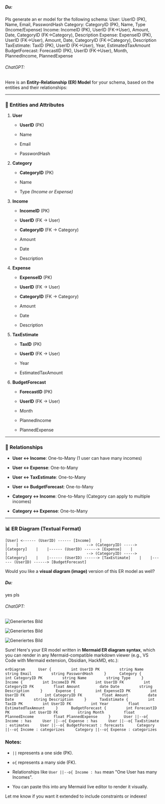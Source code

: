 ##### Du:

Pls generate an er model for the following schema: User: UserID (PK), Name, Email, PasswordHash Category: CategoryID (PK), Name, Type (Income/Expense) Income: IncomeID (PK), UserID (FK→User), Amount, Date, CategoryID (FK→Category), Description Expense: ExpenseID (PK), UserID (FK→User), Amount, Date, CategoryID (FK→Category), Description TaxEstimate: TaxID (PK), UserID (FK→User), Year, EstimatedTaxAmount BudgetForecast: ForecastID (PK), UserID (FK→User), Month, PlannedIncome, PlannedExpense

###### ChatGPT:

Here is an **Entity-Relationship (ER) Model** for your schema, based on the entities and their relationships:

---

### 🔶 **Entities and Attributes**

1. **User**
    
    - **UserID** (PK)
        
    - Name
        
    - Email
        
    - PasswordHash
        
2. **Category**
    
    - **CategoryID** (PK)
        
    - Name
        
    - Type _(Income or Expense)_
        
3. **Income**
    
    - **IncomeID** (PK)
        
    - **UserID** (FK → User)
        
    - **CategoryID** (FK → Category)
        
    - Amount
        
    - Date
        
    - Description
        
4. **Expense**
    
    - **ExpenseID** (PK)
        
    - **UserID** (FK → User)
        
    - **CategoryID** (FK → Category)
        
    - Amount
        
    - Date
        
    - Description
        
5. **TaxEstimate**
    
    - **TaxID** (PK)
        
    - **UserID** (FK → User)
        
    - Year
        
    - EstimatedTaxAmount
        
6. **BudgetForecast**
    
    - **ForecastID** (PK)
        
    - **UserID** (FK → User)
        
    - Month
        
    - PlannedIncome
        
    - PlannedExpense
        

---

### 🔷 **Relationships**

- **User ↔ Income**: One-to-Many (1 user can have many incomes)
    
- **User ↔ Expense**: One-to-Many
    
- **User ↔ TaxEstimate**: One-to-Many
    
- **User ↔ BudgetForecast**: One-to-Many
    
- **Category ↔ Income**: One-to-Many (Category can apply to multiple incomes)
    
- **Category ↔ Expense**: One-to-Many
    

---

### 📊 ER Diagram (Textual Format)

`[User] <------ (UserID) ------ [Income]    |                               |    |                               --> (CategoryID) -----> [Category]    |    |------ (UserID) ------> [Expense]    |                               |    |                               --> (CategoryID) -----> [Category]    |    |------ (UserID) ------> [TaxEstimate]    |    |------ (UserID) ------> [BudgetForecast]`

Would you like a **visual diagram (image)** version of this ER model as well?

##### Du:

yes pls

###### ChatGPT:

![Generiertes Bild](https://sdmntprpolandcentral.oaiusercontent.com/files/00000000-32d0-620a-8116-7589ae4d2c69/raw?se=2025-06-11T22%3A24%3A17Z&sp=r&sv=2024-08-04&sr=b&scid=fcbf61dd-413c-594a-96ce-f3da749397dd&skoid=82a3371f-2f6c-4f81-8a78-2701b362559b&sktid=a48cca56-e6da-484e-a814-9c849652bcb3&skt=2025-06-11T20%3A59%3A19Z&ske=2025-06-12T20%3A59%3A19Z&sks=b&skv=2024-08-04&sig=Rm0IilpeZeel1KWBpyW4R7nXqCMu5a7FVxsckcWW5pQ%3D)

![Generiertes Bild](https://sdmntprpolandcentral.oaiusercontent.com/files/00000000-32d0-620a-8116-7589ae4d2c69/raw?se=2025-06-11T22%3A24%3A17Z&sp=r&sv=2024-08-04&sr=b&scid=fcbf61dd-413c-594a-96ce-f3da749397dd&skoid=82a3371f-2f6c-4f81-8a78-2701b362559b&sktid=a48cca56-e6da-484e-a814-9c849652bcb3&skt=2025-06-11T20%3A59%3A19Z&ske=2025-06-12T20%3A59%3A19Z&sks=b&skv=2024-08-04&sig=Rm0IilpeZeel1KWBpyW4R7nXqCMu5a7FVxsckcWW5pQ%3D)

![Generiertes Bild](https://sdmntprpolandcentral.oaiusercontent.com/files/00000000-32d0-620a-8116-7589ae4d2c69/raw?se=2025-06-11T22%3A24%3A17Z&sp=r&sv=2024-08-04&sr=b&scid=fcbf61dd-413c-594a-96ce-f3da749397dd&skoid=82a3371f-2f6c-4f81-8a78-2701b362559b&sktid=a48cca56-e6da-484e-a814-9c849652bcb3&skt=2025-06-11T20%3A59%3A19Z&ske=2025-06-12T20%3A59%3A19Z&sks=b&skv=2024-08-04&sig=Rm0IilpeZeel1KWBpyW4R7nXqCMu5a7FVxsckcWW5pQ%3D)

Sure! Here's your ER model written in **Mermaid ER diagram syntax**, which you can render in any Mermaid-compatible markdown viewer (e.g., VS Code with Mermaid extension, Obsidian, HackMD, etc.):

`erDiagram      User {         int UserID PK         string Name         string Email         string PasswordHash     }      Category {         int CategoryID PK         string Name         string Type     }      Income {         int IncomeID PK         int UserID FK         int CategoryID FK         float Amount         date Date         string Description     }      Expense {         int ExpenseID PK         int UserID FK         int CategoryID FK         float Amount         date Date         string Description     }      TaxEstimate {         int TaxID PK         int UserID FK         int Year         float EstimatedTaxAmount     }      BudgetForecast {         int ForecastID PK         int UserID FK         string Month         float PlannedIncome         float PlannedExpense     }      User ||--o{ Income : has     User ||--o{ Expense : has     User ||--o{ TaxEstimate : estimates     User ||--o{ BudgetForecast : forecasts      Category ||--o{ Income : categorizes     Category ||--o{ Expense : categorizes`

### Notes:

- `||` represents a one side (PK).
    
- `o{` represents a many side (FK).
    
- Relationships like `User ||--o{ Income : has` mean "One User has many Incomes".
    
- You can paste this into any Mermaid live editor to render it visually.
    

Let me know if you want it extended to include constraints or indexes!
